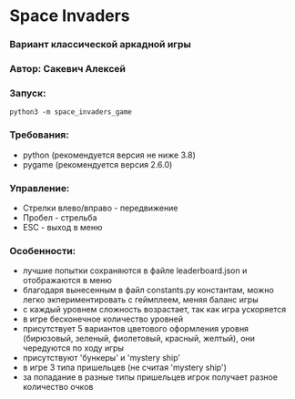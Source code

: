 # Space Invaders
### Вариант классической аркадной игры

### Автор: Сакевич Алексей

### Запуск:
`python3 -m space_invaders_game`

### Требования:
- python (рекомендуется версия не ниже 3.8)
- pygame (рекомендуется версия 2.6.0)

### Управление:
- Стрелки влево/вправо - передвижение
- Пробел - стрельба
- ESC - выход в меню

### Особенности:
- лучшие попытки сохраняются в файле leaderboard.json и отображаются в меню
- благодаря вынесенным в файл constants.py константам, можно легко экпериментировать с геймплеем, меняя баланс игры
- с каждый уровнем сложность возрастает, так как игра ускоряется
- в игре бесконечное количество уровней
- присутствует 5 вариантов цветового оформления уровня (бирюзовый, зеленый, фиолетовый, красный, желтый), они чередуются по ходу игры
- присутствуют 'бункеры' и 'mystery ship'
- в игре 3 типа пришельцев (не считая 'mystery ship')
- за попадание в разные типы пришельцев игрок получает разное количество очков